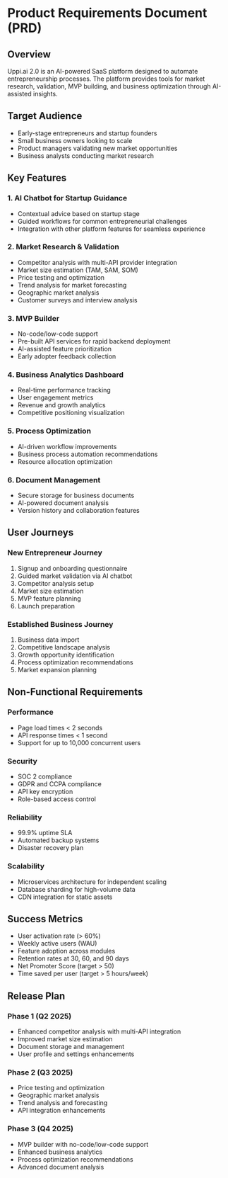 
# Product Requirements Document (PRD)

## Overview

Uppi.ai 2.0 is an AI-powered SaaS platform designed to automate entrepreneurship processes. The platform provides tools for market research, validation, MVP building, and business optimization through AI-assisted insights.

## Target Audience

- Early-stage entrepreneurs and startup founders
- Small business owners looking to scale
- Product managers validating new market opportunities
- Business analysts conducting market research

## Key Features

### 1. AI Chatbot for Startup Guidance
- Contextual advice based on startup stage
- Guided workflows for common entrepreneurial challenges
- Integration with other platform features for seamless experience

### 2. Market Research & Validation
- Competitor analysis with multi-API provider integration
- Market size estimation (TAM, SAM, SOM)
- Price testing and optimization
- Trend analysis for market forecasting
- Geographic market analysis
- Customer surveys and interview analysis

### 3. MVP Builder
- No-code/low-code support
- Pre-built API services for rapid backend deployment
- AI-assisted feature prioritization
- Early adopter feedback collection

### 4. Business Analytics Dashboard
- Real-time performance tracking
- User engagement metrics
- Revenue and growth analytics
- Competitive positioning visualization

### 5. Process Optimization
- AI-driven workflow improvements
- Business process automation recommendations
- Resource allocation optimization

### 6. Document Management
- Secure storage for business documents
- AI-powered document analysis
- Version history and collaboration features

## User Journeys

### New Entrepreneur Journey
1. Signup and onboarding questionnaire
2. Guided market validation via AI chatbot
3. Competitor analysis setup
4. Market size estimation
5. MVP feature planning
6. Launch preparation

### Established Business Journey
1. Business data import
2. Competitive landscape analysis
3. Growth opportunity identification
4. Process optimization recommendations
5. Market expansion planning

## Non-Functional Requirements

### Performance
- Page load times < 2 seconds
- API response times < 1 second
- Support for up to 10,000 concurrent users

### Security
- SOC 2 compliance
- GDPR and CCPA compliance
- API key encryption
- Role-based access control

### Reliability
- 99.9% uptime SLA
- Automated backup systems
- Disaster recovery plan

### Scalability
- Microservices architecture for independent scaling
- Database sharding for high-volume data
- CDN integration for static assets

## Success Metrics

- User activation rate (> 60%)
- Weekly active users (WAU)
- Feature adoption across modules
- Retention rates at 30, 60, and 90 days
- Net Promoter Score (target > 50)
- Time saved per user (target > 5 hours/week)

## Release Plan

### Phase 1 (Q2 2025)
- Enhanced competitor analysis with multi-API integration
- Improved market size estimation
- Document storage and management
- User profile and settings enhancements

### Phase 2 (Q3 2025)
- Price testing and optimization
- Geographic market analysis
- Trend analysis and forecasting
- API integration enhancements

### Phase 3 (Q4 2025)
- MVP builder with no-code/low-code support
- Enhanced business analytics
- Process optimization recommendations
- Advanced document analysis
